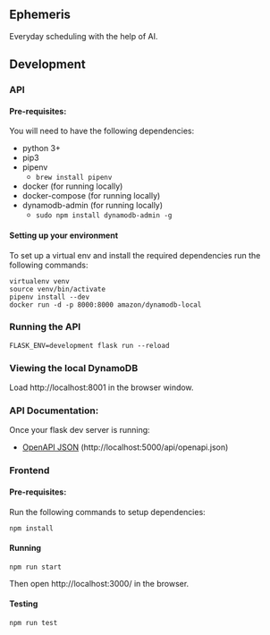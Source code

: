 ## Ephemeris

Everyday scheduling with the help of AI.

## Development

### API
  
  #### Pre-requisites:

  You will need to have the following dependencies:
  * python 3+
  * pip3
  * pipenv
    * ```brew install pipenv```
  * docker (for running locally)
  * docker-compose (for running locally)
  * dynamodb-admin (for running locally)
    * ```sudo npm install dynamodb-admin -g```

  #### Setting up your environment

  To set up a virtual env and install the required dependencies run the following commands:

  ```
  virtualenv venv
  source venv/bin/activate
  pipenv install --dev
  docker run -d -p 8000:8000 amazon/dynamodb-local 
  ```

  ### Running the API

  ```FLASK_ENV=development flask run --reload```

  ### Viewing the local DynamoDB

  Load http://localhost:8001 in the browser window.

  ### API Documentation:

  Once your flask dev server is running:
  * [OpenAPI JSON](http://localhost:5000/api/openapi.json) (http://localhost:5000/api/openapi.json)

### Frontend

  #### Pre-requisites:

  Run the following commands to setup dependencies:

  ```npm install```

  #### Running

  ```npm run start```

  Then open http://localhost:3000/ in the browser.

  #### Testing

  ```npm run test```
